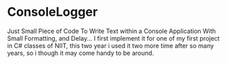 # ConsoleLogger
Just Small Piece of Code To Write Text within a Console Application With Small Formatting, and Delay... I first implement it for one of my first project in C# classes of NIIT, this two year i used it two more time after so many years, so i though it may come handy to be around.
